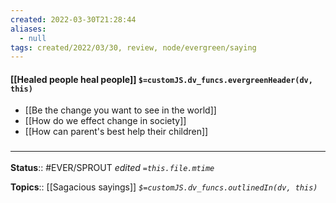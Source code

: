 ```yaml
---
created: 2022-03-30T21:28:44 
aliases:
  - null
tags: created/2022/03/30, review, node/evergreen/saying
---
```


#### [[Healed people heal people]] `$=customJS.dv_funcs.evergreenHeader(dv, this)`

- [[Be the change you want to see in the world]]
- [[How do we effect change in society]]
- [[How can parent's best help their children]]

### <hr class="footnote"/>

**Status**:: #EVER/SPROUT
*edited `=this.file.mtime`*

**Topics**:: [[Sagacious sayings]]
*`$=customJS.dv_funcs.outlinedIn(dv, this)`*
